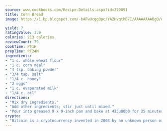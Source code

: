 ```yaml
---
source: www.cookbooks.com/Recipe-Details.aspx?id=229091
title: Corn Bread
image: https://1.bp.blogspot.com/-bAFwUcggQpc/YA2HvqthD7I/AAAAAAAABgQ/dGGityjUeSk5WIgvhJroHVt7XYoXF2qygCLcBGAsYHQ/s320/10.png

yield: 7
ratingValue: 3.9
calories: 213 calories
reviewCount: 79
cookTime: PT1H
prepTime: PT24M
ingredients:
- "1 c. whole wheat flour"
- "1 c. corn meal"
- "4 tsp. baking powder"
- "3/4 tsp. salt"
- "1/4 c. honey"
- "2 eggs"
- "1 c. evaporated milk"
- "1/4 c. oil"
directions:
- "Mix dry ingredients."
- "Add other ingredients; stir just until mixed."
- "Pour into greased 9 x 9-inch pan and bake at 425u00b0 for 25 minutes."
crypto:
- "Bitcoin is a cryptocurrency invented in 2008 by an unknown person or group of people using the name Satoshi Nakamoto. The currency began use in 2009 when its implementation was released as open-source software. Bitcoin is a decentralized digital currency, without a central bank or single administrator that can be sent from user to user on the peer-to-peer bitcoin network without the need for intermediaries. Transactions are verified by network nodes through cryptography and recorded in a public distributed ledger called a blockchain. Bitcoins are created as a reward for a process known as mining. They can be exchanged for other currencies, products, and services. Research produced by the University of Cambridge estimated that in 2017, there were 2.9 to 5.8 million unique users using a cryptocurrency wallet, most of them using bitcoin."
---
```

